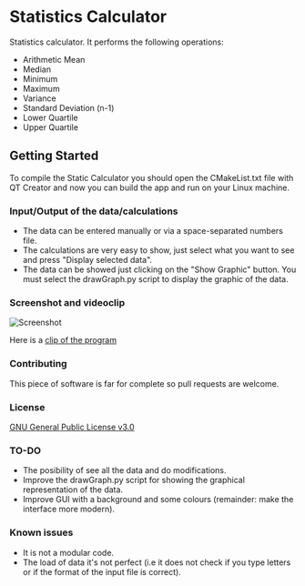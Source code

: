 # Statistics Calculator
Statistics calculator. It performs the following operations:
* Arithmetic Mean
* Median
* Minimum
* Maximum
* Variance
* Standard Deviation (n-1)
* Lower Quartile
* Upper Quartile

## Getting Started
To compile the Static Calculator you should open the CMakeList.txt file with QT Creator and now you can build the app and run on your Linux machine.

### Input/Output of the data/calculations
* The data can be entered manually or via a space-separated numbers file.
* The calculations are very easy to show, just select what you want to see and press "Display selected data".
* The data can be showed just clicking on the "Show Graphic" button. You must select the drawGraph.py script to display the graphic of the data.

### Screenshot and videoclip
![Screenshot](https://github.com/ignabelitzky/statistics-calculator/blob/main/statistics-calculator/images/screenshots/screenshot_img3.png)

Here is a [clip of the program](https://youtu.be/FzoHMSEeaXk)

### Contributing
This piece of software is far for complete so pull requests are welcome.

### License
[GNU General Public License v3.0](https://www.gnu.org/licenses/gpl-3.0.html)

### TO-DO
- The posibility of see all the data and do modifications.
- Improve the drawGraph.py script for showing the graphical representation of the data.
- Improve GUI with a background and some colours (remainder: make the interface more modern).

### Known issues
- It is not a modular code.
- The load of data it's not perfect (i.e it does not check if you type letters or if the format of the input file is correct).
